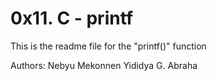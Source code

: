 # 0x11. C - printf
This is the readme file for the "printf()" function

Authors:
Nebyu Mekonnen
Yididya G. Abraha